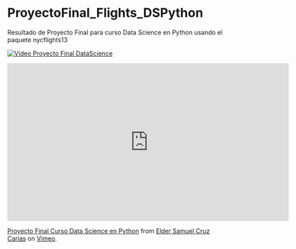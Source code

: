 # ProyectoFinal_Flights_DSPython
Resultado de Proyecto Final para curso Data Science en Python usando el paquete nycflights13

[![Video Proyecto Final DataScience](https://vimeo.com/933327331)](https://vimeo.com/933327331)

<iframe src="https://vimeo.com/933327331" width="640" height="360" frameborder="0" allow="autoplay; fullscreen; picture-in-picture" allowfullscreen></iframe>
<p><a href="https://vimeo.com/933327331">Proyecto Final Curso Data Science en Python</a> from <a href="https://vimeo.com/user218003702">Elder Samuel Cruz Car&iacute;as</a> on <a href="https://vimeo.com">Vimeo</a>.</p>
